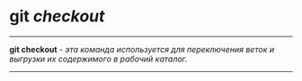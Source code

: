# git _checkout_

---
 **git checkout** - *эта команда используется для переключения веток и выгрузки их содержимого в рабочий каталог.*

 ---
